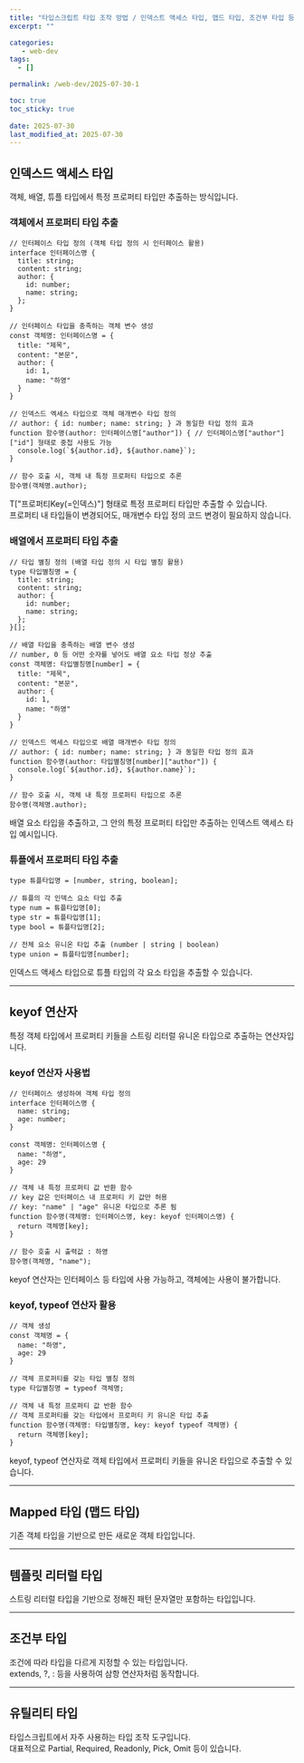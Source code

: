 ```yaml
---
title: "타입스크립트 타입 조작 방법 / 인덱스트 액세스 타입, 맵드 타입, 조건부 타입 등"
excerpt: ""

categories:
   - web-dev
tags:
  - []

permalink: /web-dev/2025-07-30-1

toc: true
toc_sticky: true
 
date: 2025-07-30
last_modified_at: 2025-07-30
---
```


## 인덱스드 액세스 타입

객체, 배열, 튜플 타입에서 특정 프로퍼티 타입만 추출하는 방식입니다.

### 객체에서 프로퍼티 타입 추출
```
// 인터페이스 타입 정의 (객체 타입 정의 시 인터페이스 활용)
interface 인터페이스명 {
  title: string;
  content: string;
  author: {
    id: number;
    name: string;
  };
}

// 인터페이스 타입을 충족하는 객체 변수 생성
const 객체명: 인터페이스명 = {
  title: "제목",
  content: "본문",
  author: {
    id: 1,
    name: "하영"
  }
}

// 인덱스드 엑세스 타입으로 객체 매개변수 타입 정의
// author: { id: number; name: string; } 과 동일한 타입 정의 효과
function 함수명(author: 인터페이스명["author"]) { // 인터페이스명["author"]["id"] 형태로 중첩 사용도 가능
  console.log(`${author.id}, ${author.name}`);
}

// 함수 호출 시, 객체 내 특정 프로퍼티 타입으로 추론
함수명(객체명.author);
```
T["프로퍼티Key(=인덱스)"] 형태로 특정 프로퍼티 타입만 추출할 수 있습니다.  
프로퍼티 내 타입들이 변경되어도, 매개변수 타입 정의 코드 변경이 필요하지 않습니다.

### 배열에서 프로퍼티 타입 추출
```
// 타입 별칭 정의 (배열 타입 정의 시 타입 별칭 활용)
type 타입별칭명 = {
  title: string;
  content: string;
  author: {
    id: number;
    name: string;
  };
}[];

// 배열 타입을 충족하는 배열 변수 생성
// number, 0 등 어떤 숫자를 넣어도 배열 요소 타입 정상 추출
const 객체명: 타입별칭명[number] = {
  title: "제목",
  content: "본문",
  author: {
    id: 1,
    name: "하영"
  }
}

// 인덱스드 엑세스 타입으로 배열 매개변수 타입 정의
// author: { id: number; name: string; } 과 동일한 타입 정의 효과
function 함수명(author: 타입별칭명[number]["author"]) {
  console.log(`${author.id}, ${author.name}`);
}

// 함수 호출 시, 객체 내 특정 프로퍼티 타입으로 추론
함수명(객체명.author);
```
배열 요소 타입을 추출하고, 그 안의 특정 프로퍼티 타입만 추출하는 인덱스트 액세스 타입 예시입니다.

### 튜플에서 프로퍼티 타입 추출
```
type 튜플타입명 = [number, string, boolean];

// 튜플의 각 인덱스 요소 타입 추출
type num = 튜플타입명[0];
type str = 튜플타입명[1];
type bool = 튜플타입명[2];

// 전체 요소 유니온 타입 추출 (number | string | boolean)
type union = 튜플타입명[number];
```
인덱스드 액세스 타입으로 튜플 타입의 각 요소 타입을 추출할 수 있습니다.

---

## keyof 연산자

특정 객체 타입에서 프로퍼티 키들을 스트링 리터럴 유니온 타입으로 추출하는 연산자입니다.

### keyof 연산자 사용법
```
// 인터페이스 생성하여 객체 타입 정의
interface 인터페이스명 {
  name: string;
  age: number;
}

const 객체명: 인터페이스명 {
  name: "하영",
  age: 29
}

// 객체 내 특정 프로퍼티 값 반환 함수
// key 값은 인터페이스 내 프로퍼티 키 값만 허용
// key: "name" | "age" 유니온 타입으로 추론 됨
function 함수명(객체명: 인터페이스명, key: keyof 인터페이스명) {
  return 객체명[key];
}

// 함수 호출 시 출력값 : 하영
함수명(객체명, "name");
```
keyof 연산자는 인터페이스 등 타입에 사용 가능하고, 객체에는 사용이 불가합니다.

### keyof, typeof 연산자 활용
```
// 객체 생성
const 객체명 = {
  name: "하영",
  age: 29
}

// 객체 프로퍼티를 갖는 타입 별칭 정의
type 타입별칭명 = typeof 객체명;

// 객체 내 특정 프로퍼티 값 반환 함수
// 객체 프로퍼티를 갖는 타입에서 프로퍼티 키 유니온 타입 추출
function 함수명(객체명: 타입별칭명, key: keyof typeof 객체명) {
  return 객체명[key];
}
```
keyof, typeof 연산자로 객체 타입에서 프로퍼티 키들을 유니온 타입으로 추출할 수 있습니다.

---

## Mapped 타입 (맵드 타입)

기존 객체 타입을 기반으로 만든 새로운 객체 타입입니다.

---

## 템플릿 리터럴 타입

스트링 리터럴 타입을 기반으로 정해진 패턴 문자열만 포함하는 타입입니다.

---

## 조건부 타입

조건에 따라 타입을 다르게 지정할 수 있는 타입입니다.  
extends, ?, : 등을 사용하여 삼항 연산자처럼 동작합니다.

---

## 유틸리티 타입

타입스크립트에서 자주 사용하는 타입 조작 도구입니다.  
대표적으로 Partial, Required, Readonly, Pick, Omit 등이 있습니다.
